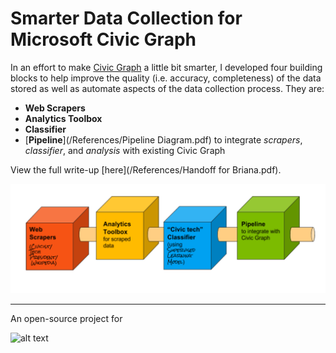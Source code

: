 # Smarter Data Collection for Microsoft Civic Graph

In an effort to make [Civic Graph](http://civicgraph.io) a little bit smarter, I developed four building blocks to help improve the quality (i.e. accuracy, completeness) of the data stored as well as automate aspects of the data collection process. They are:

* __Web Scrapers__
* __Analytics Toolbox__
* __Classifier__
* [__Pipeline__](/References/Pipeline Diagram.pdf) to integrate *scrapers*, *classifier*, and *analysis* with existing Civic Graph

View the full write-up [here](/References/Handoff for Briana.pdf).


![](blocks.png)









----

An open-source project for

![alt text](https://assets.onestore.ms/cdnfiles/onestorerolling-1607-15000/shell/v3/images/logo/microsoft.png "Logo Title Text 3")
